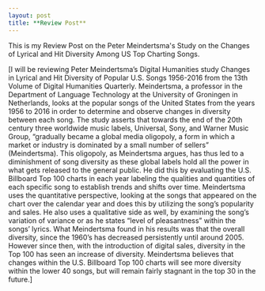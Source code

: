 ```yaml
---
layout: post
title: **Review Post**
---
```


This is my Review Post on the Peter Meindertsma's Study on the Changes of Lyrical and Hit Diversity Among US Top Charting Songs.

[I will be reviewing Peter Meindertsma’s Digital Humanities study Changes in Lyrical and Hit Diversity of Popular U.S. Songs 1956-2016 from the 13th Volume of Digital Humanities Quarterly. Meindertsma, a professor in the Department of Language Technology at the University of Groningen in Netherlands, looks at the popular songs of the United States from the years 1956 to 2016 in order to determine and observe changes in diversity between each song. The study asserts that towards the end of the 20th century three worldwide music labels, Universal, Sony, and Warner Music Group, “gradually became a global media oligopoly, a form in which a market or industry is dominated by a small number of sellers” (Meindertsma). This oligopoly, as Meindertsma argues, has thus led to a diminishment of song diversity as these global labels hold all the power in what gets released to the general public. He did this by evaluating the U.S. Billboard Top 100 charts in each year labeling the qualities and quantities of each specific song to establish trends and shifts over time. Meindertsma uses the quantitative perspective, looking at the songs that appeared on the chart over the calendar year and does this by utilizing the song’s popularity and sales. He also uses a qualitative side as well, by examining the song’s variation of variance or as he states “level of pleasantness” within the songs’ lyrics. What Meindertsma found in his results was that the overall diversity, since the 1960’s has decreased persistently until around 2005. However since then, with the introduction of digital sales, diversity in the Top 100 has seen an increase of diversity. Meindertsma believes that changes within the U.S. Billboard Top 100 charts will see more diversity within the lower 40 songs, but will remain fairly stagnant in the top 30 in the future.]

